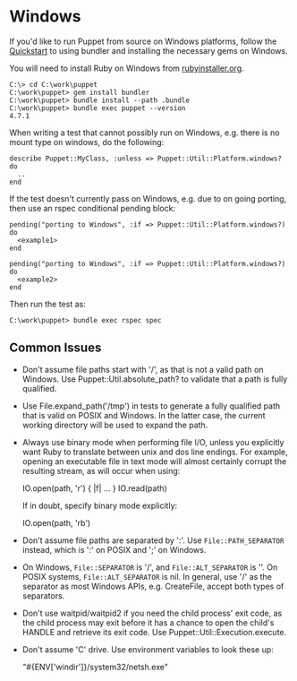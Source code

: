 # Windows

If you'd like to run Puppet from source on Windows platforms, follow the [Quickstart](./quickstart.md) to using bundler and installing the necessary gems on Windows.

You will need to install Ruby on Windows from [rubyinstaller.org](http://rubyinstaller.org).

    C:\> cd C:\work\puppet
    C:\work\puppet> gem install bundler
    C:\work\puppet> bundle install --path .bundle
    C:\work\puppet> bundle exec puppet --version
    4.7.1

When writing a test that cannot possibly run on Windows, e.g. there is
no mount type on windows, do the following:

    describe Puppet::MyClass, :unless => Puppet::Util::Platform.windows? do
      ..
    end

If the test doesn't currently pass on Windows, e.g. due to on going porting, then use an rspec conditional pending block:

    pending("porting to Windows", :if => Puppet::Util::Platform.windows?) do
      <example1>
    end

    pending("porting to Windows", :if => Puppet::Util::Platform.windows?) do
      <example2>
    end

Then run the test as:

    C:\work\puppet> bundle exec rspec spec

## Common Issues ##

 * Don't assume file paths start with '/', as that is not a valid path on
   Windows.  Use Puppet::Util.absolute\_path? to validate that a path is fully
   qualified.

 * Use File.expand\_path('/tmp') in tests to generate a fully qualified path
   that is valid on POSIX and Windows.  In the latter case, the current working
   directory will be used to expand the path.

 * Always use binary mode when performing file I/O, unless you explicitly want
   Ruby to translate between unix and dos line endings.  For example, opening an
   executable file in text mode will almost certainly corrupt the resulting
   stream, as will occur when using:

     IO.open(path, 'r') { |f| ... }
     IO.read(path)

   If in doubt, specify binary mode explicitly:

     IO.open(path, 'rb')

 * Don't assume file paths are separated by ':'.  Use `File::PATH_SEPARATOR`
   instead, which is ':' on POSIX and ';' on Windows.

 * On Windows, `File::SEPARATOR` is '/', and `File::ALT_SEPARATOR` is '\'.  On
   POSIX systems, `File::ALT_SEPARATOR` is nil.  In general, use '/' as the
   separator as most Windows APIs, e.g. CreateFile, accept both types of
   separators.

 * Don't use waitpid/waitpid2 if you need the child process' exit code,
   as the child process may exit before it has a chance to open the
   child's HANDLE and retrieve its exit code.  Use Puppet::Util::Execution.execute.

 * Don't assume 'C' drive.  Use environment variables to look these up:

    "#{ENV['windir']}/system32/netsh.exe"

